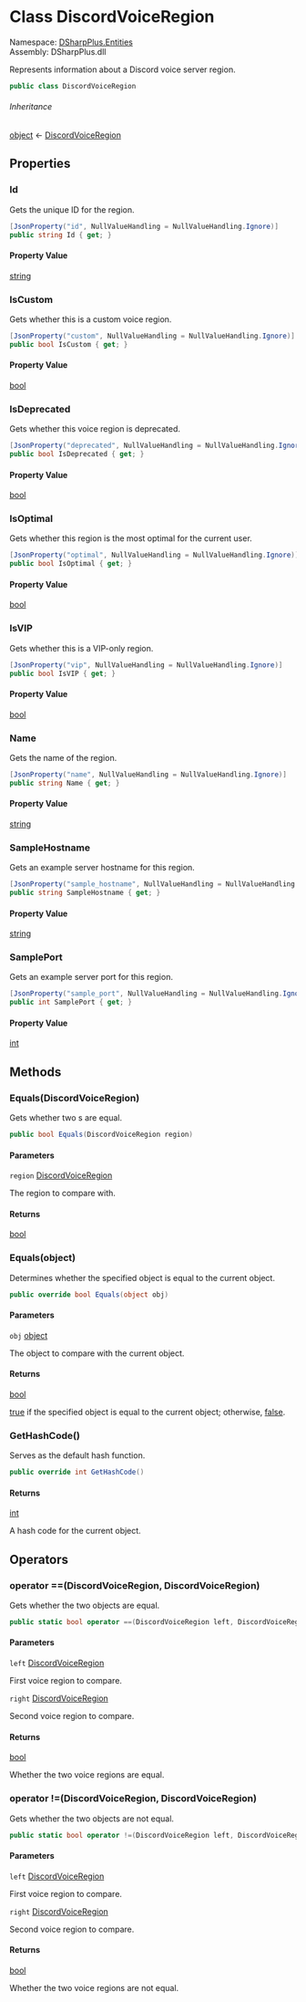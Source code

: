 # Class DiscordVoiceRegion

Namespace: [DSharpPlus.Entities](DSharpPlus.Entities.md)  
Assembly: DSharpPlus.dll

Represents information about a Discord voice server region.

```csharp
public class DiscordVoiceRegion
```

###### Inheritance

[object](https://learn.microsoft.com/dotnet/api/system.object) ← 
[DiscordVoiceRegion](DSharpPlus.Entities.DiscordVoiceRegion.md)

## Properties

### <a id="DSharpPlus_Entities_DiscordVoiceRegion_Id"></a>Id

Gets the unique ID for the region.

```csharp
[JsonProperty("id", NullValueHandling = NullValueHandling.Ignore)]
public string Id { get; }
```

#### Property Value

[string](https://learn.microsoft.com/dotnet/api/system.string)

### <a id="DSharpPlus_Entities_DiscordVoiceRegion_IsCustom"></a>IsCustom

Gets whether this is a custom voice region.

```csharp
[JsonProperty("custom", NullValueHandling = NullValueHandling.Ignore)]
public bool IsCustom { get; }
```

#### Property Value

[bool](https://learn.microsoft.com/dotnet/api/system.boolean)

### <a id="DSharpPlus_Entities_DiscordVoiceRegion_IsDeprecated"></a>IsDeprecated

Gets whether this voice region is deprecated.

```csharp
[JsonProperty("deprecated", NullValueHandling = NullValueHandling.Ignore)]
public bool IsDeprecated { get; }
```

#### Property Value

[bool](https://learn.microsoft.com/dotnet/api/system.boolean)

### <a id="DSharpPlus_Entities_DiscordVoiceRegion_IsOptimal"></a>IsOptimal

Gets whether this region is the most optimal for the current user.

```csharp
[JsonProperty("optimal", NullValueHandling = NullValueHandling.Ignore)]
public bool IsOptimal { get; }
```

#### Property Value

[bool](https://learn.microsoft.com/dotnet/api/system.boolean)

### <a id="DSharpPlus_Entities_DiscordVoiceRegion_IsVIP"></a>IsVIP

Gets whether this is a VIP-only region.

```csharp
[JsonProperty("vip", NullValueHandling = NullValueHandling.Ignore)]
public bool IsVIP { get; }
```

#### Property Value

[bool](https://learn.microsoft.com/dotnet/api/system.boolean)

### <a id="DSharpPlus_Entities_DiscordVoiceRegion_Name"></a>Name

Gets the name of the region.

```csharp
[JsonProperty("name", NullValueHandling = NullValueHandling.Ignore)]
public string Name { get; }
```

#### Property Value

[string](https://learn.microsoft.com/dotnet/api/system.string)

### <a id="DSharpPlus_Entities_DiscordVoiceRegion_SampleHostname"></a>SampleHostname

Gets an example server hostname for this region.

```csharp
[JsonProperty("sample_hostname", NullValueHandling = NullValueHandling.Ignore)]
public string SampleHostname { get; }
```

#### Property Value

[string](https://learn.microsoft.com/dotnet/api/system.string)

### <a id="DSharpPlus_Entities_DiscordVoiceRegion_SamplePort"></a>SamplePort

Gets an example server port for this region.

```csharp
[JsonProperty("sample_port", NullValueHandling = NullValueHandling.Ignore)]
public int SamplePort { get; }
```

#### Property Value

[int](https://learn.microsoft.com/dotnet/api/system.int32)

## Methods

### <a id="DSharpPlus_Entities_DiscordVoiceRegion_Equals_DSharpPlus_Entities_DiscordVoiceRegion_"></a>Equals\(DiscordVoiceRegion\)

Gets whether two <xref href="DSharpPlus.Entities.DiscordVoiceRegion" data-throw-if-not-resolved="false"></xref>s are equal.

```csharp
public bool Equals(DiscordVoiceRegion region)
```

#### Parameters

`region` [DiscordVoiceRegion](DSharpPlus.Entities.DiscordVoiceRegion.md)

The region to compare with.

#### Returns

[bool](https://learn.microsoft.com/dotnet/api/system.boolean)

### <a id="DSharpPlus_Entities_DiscordVoiceRegion_Equals_System_Object_"></a>Equals\(object\)

Determines whether the specified object is equal to the current object.

```csharp
public override bool Equals(object obj)
```

#### Parameters

`obj` [object](https://learn.microsoft.com/dotnet/api/system.object)

The object to compare with the current object.

#### Returns

[bool](https://learn.microsoft.com/dotnet/api/system.boolean)

<a href="https://learn.microsoft.com/dotnet/csharp/language-reference/builtin-types/bool">true</a> if the specified object  is equal to the current object; otherwise, <a href="https://learn.microsoft.com/dotnet/csharp/language-reference/builtin-types/bool">false</a>.

### <a id="DSharpPlus_Entities_DiscordVoiceRegion_GetHashCode"></a>GetHashCode\(\)

Serves as the default hash function.

```csharp
public override int GetHashCode()
```

#### Returns

[int](https://learn.microsoft.com/dotnet/api/system.int32)

A hash code for the current object.

## Operators

### <a id="DSharpPlus_Entities_DiscordVoiceRegion_op_Equality_DSharpPlus_Entities_DiscordVoiceRegion_DSharpPlus_Entities_DiscordVoiceRegion_"></a>operator ==\(DiscordVoiceRegion, DiscordVoiceRegion\)

Gets whether the two <xref href="DSharpPlus.Entities.DiscordVoiceRegion" data-throw-if-not-resolved="false"></xref> objects are equal.

```csharp
public static bool operator ==(DiscordVoiceRegion left, DiscordVoiceRegion right)
```

#### Parameters

`left` [DiscordVoiceRegion](DSharpPlus.Entities.DiscordVoiceRegion.md)

First voice region to compare.

`right` [DiscordVoiceRegion](DSharpPlus.Entities.DiscordVoiceRegion.md)

Second voice region to compare.

#### Returns

[bool](https://learn.microsoft.com/dotnet/api/system.boolean)

Whether the two voice regions are equal.

### <a id="DSharpPlus_Entities_DiscordVoiceRegion_op_Inequality_DSharpPlus_Entities_DiscordVoiceRegion_DSharpPlus_Entities_DiscordVoiceRegion_"></a>operator \!=\(DiscordVoiceRegion, DiscordVoiceRegion\)

Gets whether the two <xref href="DSharpPlus.Entities.DiscordVoiceRegion" data-throw-if-not-resolved="false"></xref> objects are not equal.

```csharp
public static bool operator !=(DiscordVoiceRegion left, DiscordVoiceRegion right)
```

#### Parameters

`left` [DiscordVoiceRegion](DSharpPlus.Entities.DiscordVoiceRegion.md)

First voice region to compare.

`right` [DiscordVoiceRegion](DSharpPlus.Entities.DiscordVoiceRegion.md)

Second voice region to compare.

#### Returns

[bool](https://learn.microsoft.com/dotnet/api/system.boolean)

Whether the two voice regions are not equal.

